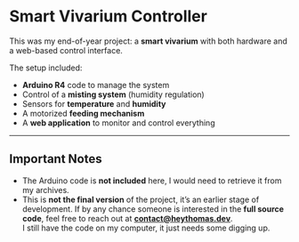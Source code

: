 # Smart Vivarium Controller

This was my end-of-year project: a **smart vivarium** with both hardware and a web-based control interface.  

The setup included:
- **Arduino R4** code to manage the system  
- Control of a **misting system** (humidity regulation)  
- Sensors for **temperature** and **humidity**  
- A motorized **feeding mechanism**  
- A **web application** to monitor and control everything  

---

## Important Notes
- The Arduino code is **not included** here, I would need to retrieve it from my archives.  
- This is **not the final version** of the project, it’s an earlier stage of development.
If by any chance someone is interested in the **full source code**, feel free to reach out at **[contact@heythomas.dev](mailto:contact@heythomas.dev)**.  
I still have the code on my computer, it just needs some digging up.  

